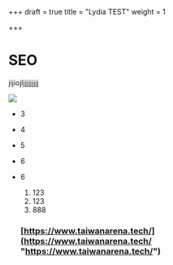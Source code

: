 +++
draft = true
title = "Lydia TEST"
weight = 1

+++
# **SEO**

jijiojljjjjjjjjj

![](/uploads/a13-1_46.jpg)

* 3
* 4
* 5
* 6
* 6
  1. 123
  2. 123
  3. 888

  ### [https://www.taiwanarena.tech/](https://www.taiwanarena.tech/ "https://www.taiwanarena.tech/")